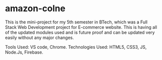 # amazon-colne

This is the mini-project for my 5th semester in BTech, which was a Full Stack Web Development project for E-commerce website. This is having all of the updated modules used and is future proof and can be updated very easily without any major changes.

Tools Used: VS code, Chrome.
Technologies Used: HTML5, CSS3, JS, Node.Js, Firebase.
